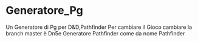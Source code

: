 # Generatore_Pg

Un Generatore di Pg per D&D,Pathfinder
Per cambiare il Gioco cambiare la branch master è Dn5e Generatore Pathfinder come da nome Pathfinder

